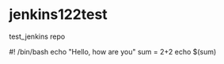 # jenkins122test
test_jenkins repo

#! /bin/bash
echo "Hello, how are you"
sum = 2+2
echo $(sum)



